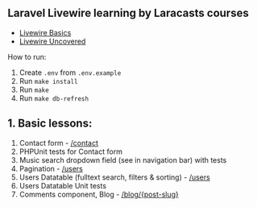 ## Laravel Livewire learning by Laracasts courses

- [Livewire Basics](https://laracasts.com/series/livewire-basics)
- [Livewire Uncovered](https://laracasts.com/series/livewire-uncovered)

How to run:
1. Create `.env` from `.env.example`
2. Run `make install`
3. Run `make`
4. Run `make db-refresh`

## 1. Basic lessons:
1. Contact form - [/contact](http://localhost/contact)
2. PHPUnit tests for Contact form
3. Music search dropdown field (see in navigation bar) with tests
4. Pagination - [/users](http://localhost/users)
5. Users Datatable (fulltext search, filters & sorting) - [/users](http://localhost/users)
6. Users Datatable Unit tests
7. Comments component, Blog - [/blog/{post-slug}](http://localhost/blog/{post-slug})
